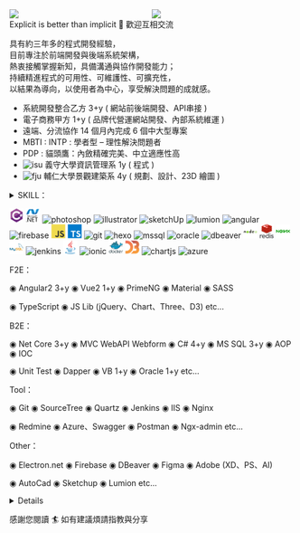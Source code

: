 <a href="#">
 <img align="right" src="https://github-readme-stats.vercel.app/api?username=johch3n611u&layout=compact&theme=highcontrast" width="50%">
</a>
<a href="#">
   <img align="right" src="https://github-readme-streak-stats.herokuapp.com/?user=johch3n611u&theme=highcontrast" width="50%" />
</a>

Explicit is better than implicit 🖖 歡迎互相交流

<!-- 你好，我是劉育誠，<br> -->

具有約三年多的程式開發經驗，<br>
目前專注於前端開發與後端系統架構，<br>
熱衷接觸掌握新知，具備溝通與協作開發能力；<br>
持續精進程式的可用性、可維護性、可擴充性，<br>
以結果為導向，以使用者為中心，享受解決問題的成就感。<br>

* 系統開發整合乙方 3+y ( 網站前後端開發、API串接 )
* 電子商務甲方 1+y ( 品牌代營運網站開發、內部系統維運 )
* 遠端、分流協作 14 個月內完成 6 個中大型專案
* MBTI : INTP : 學者型 – 理性解決問題者
* PDP : 貓頭鷹：內斂精確完美、中立適應性高
* <img src="https://ci.isu.edu.tw/prev/img/ISU_logo4.png" alt="isu" width="15" height="15" /> 義守大學資訊管理系 1y ( 程式 )
* <img src="https://summercourse.fju.edu.tw/statics/img/logo.png" alt="fju" width="15" height="15" /> 輔仁大學景觀建築系 4y ( 規劃、設計、23D 繪圖 )

<details> <summary>SKILL：</summary></details>

<p>
 <!-- 較長碰 -->

<img src="https://raw.githubusercontent.com/devicons/devicon/master/icons/csharp/csharp-original.svg" alt="csharp" width="25" height="25"/>
<img src="https://raw.githubusercontent.com/devicons/devicon/master/icons/dot-net/dot-net-original-wordmark.svg" alt="dotnet" width="25" height="25"/>
<img src="https://upload.wikimedia.org/wikipedia/commons/thumb/a/af/Adobe_Photoshop_CC_icon.svg/1051px-Adobe_Photoshop_CC_icon.svg.png" alt="photoshop" width="25" height="25"/>
<img src="https://upload.wikimedia.org/wikipedia/commons/thumb/f/fb/Adobe_Illustrator_CC_icon.svg/2101px-Adobe_Illustrator_CC_icon.svg.png" alt="illustrator" width="25" height="25"/>
<img src="https://upload.wikimedia.org/wikipedia/commons/9/9c/SketchUp-Logo.png" alt="sketchUp" width="25" height="25"/>
<img src="https://seeklogo.com/images/L/lumion-3d-logo-948AF388BD-seeklogo.com.png" alt="lumion" width="25" height="25"/>
<img src="https://angular.io/assets/images/logos/angular/angular.svg" alt="angular" width="25" height="25"/>
<img src="https://seeklogo.com/images/F/firebase-logo-402F407EE0-seeklogo.com.png" alt="firebase" width="25" height="25"/>
<img src="https://raw.githubusercontent.com/devicons/devicon/master/icons/javascript/javascript-original.svg" alt="javascript" width="25" height="25"/>
<img src="https://raw.githubusercontent.com/devicons/devicon/master/icons/typescript/typescript-original.svg" alt="typescript" width="25" height="25"/>
<img src="https://www.vectorlogo.zone/logos/git-scm/git-scm-icon.svg" alt="git" width="25" height="25"/>
<img src="https://www.vectorlogo.zone/logos/hexoio/hexoio-icon.svg" alt="hexo" width="25" height="25"/>
<img src="https://www.svgrepo.com/show/303229/microsoft-sql-server-logo.svg" alt="mssql" width="25" height="25"/>
<img src="https://upload.wikimedia.org/wikipedia/commons/thumb/c/c3/Oracle_Logo.svg/1200px-Oracle_Logo.svg.png" alt="oracle" width="25" height="20"/>
<img src="https://dbeaver.com/img/dbeaver-head.png" alt="dbeaver" width="25" height="25"/>

<!-- 較少碰 -->

<img src="https://raw.githubusercontent.com/devicons/devicon/master/icons/nodejs/nodejs-original-wordmark.svg" alt="nodejs" width="25" height="25"/>
<img src="https://raw.githubusercontent.com/devicons/devicon/master/icons/redis/redis-original-wordmark.svg" alt="redis" width="25" height="25"/>
<img src="https://raw.githubusercontent.com/devicons/devicon/master/icons/nginx/nginx-original.svg" alt="nginx" width="25" height="25"/>
<img src="https://raw.githubusercontent.com/devicons/devicon/master/icons/mysql/mysql-original-wordmark.svg" alt="mysql" width="25" height="25"/>
<img src="https://www.vectorlogo.zone/logos/jenkins/jenkins-icon.svg" alt="jenkins" width="25" height="25"/>
<img src="https://raw.githubusercontent.com/devicons/devicon/master/icons/java/java-original.svg" alt="java" width="25" height="25"/>
<img src="https://upload.wikimedia.org/wikipedia/commons/d/d1/Ionic_Logo.svg" alt="ionic" width="25" height="25"/>
<img src="https://raw.githubusercontent.com/devicons/devicon/master/icons/docker/docker-original-wordmark.svg" alt="docker" width="25" height="25"/>
<img src="https://raw.githubusercontent.com/devicons/devicon/master/icons/d3js/d3js-original.svg" alt="d3js" width="25" height="25"/>
<img src="https://www.chartjs.org/media/logo-title.svg" alt="chartjs" width="25" height="25"/>
<img src="https://www.vectorlogo.zone/logos/microsoft_azure/microsoft_azure-icon.svg" alt="azure" width="25" height="25"/>

</p>

F2E：

◉ Angular2 3+y     ◉ Vue2 1+y             ◉ PrimeNG     ◉ Material      ◉ SASS

◉ TypeScript       ◉ JS Lib (jQuery、Chart、Three、D3) etc...

B2E：

◉ Net Core 3+y     ◉ MVC WebAPI Webform   ◉ C# 4+y      ◉ MS SQL 3+y    ◉ AOP      ◉ IOC      

◉ Unit Test        ◉ Dapper               ◉ VB 1+y      ◉ Oracle 1+y etc...

Tool：

◉ Git              ◉ SourceTree           ◉ Quartz      ◉ Jenkins       ◉ IIS      ◉ Nginx

◉ Redmine          ◉ Azure、Swagger       ◉ Postman     ◉ Ngx-admin etc...

Other：

◉ Electron.net     ◉ Firebase        ◉ DBeaver     ◉ Figma         ◉ Adobe (XD、PS、AI)

◉ AutoCad          ◉ Sketchup        ◉ Lumion etc...

<details>

<br><br>

## Experience

### ✦ <a href="http://www.shinda.com.tw" target="_blank"> 新達科技 Shinda Tech </a> , Sr. Software Developer , 電腦系統整合服務業 30~100 人 , Jun 2020 ~ Sep 2022

公司為系統開發、整合之乙方公司，專案多為上游公司發包之上市櫃客製化需求軟體，公司定期舉辦研討會由同仁分享技術與經驗，小組內協同其餘工程、設計師、專案經理，配合看板管理，敏捷 Scrum 專案開發、CICD 維護管理，轉換原因 : 職涯規劃。

<details>

#### 日常開發與維護

> 1.**在職期間經歷 7 輪上市櫃公司專案，開發維護 12 個中大型專案** </br>
> 2.**根據專案 SRS / Spec，由組長與組員討論 SA SD 與選型 ( 框架 / 工具庫 ) 於開發階段 WBS 指派任務完成** </br>
> 3.**協同小組四人從 SRS、Use case 檢討、測試需求、教育訓練等工作** </br>
> 4.**團隊利用 G-Meet 與其餘 G-雲應用程式遠端協作、看板管理指派任務、Git Sourcetree 版本控制** </br>
> 5.**工程師團隊從前端、後端至資料庫與架站、排程皆有參與並依照 SRS / Spec 與各種工作流程檢討並改進** </br>
> 6.**依照 Redmine / SharePoint Issue 與客戶溝通並完成開發與維護** </br>
> 7.**公司 ( 小組 / 兩禮拜 ) 分享站立研討會內容如連結 [Seminar.md](https://github.com/johch3n611u/johch3n611u/blob/main/Work/Cinda/Seminar.md) 負責過 IOC/DI、Unit Test 研討** </br>
> 8.**遠端、分流協作 14 個月完成 6 個中大型專案** </br>

#### 工作技能

> ** Angular2 / ASP.NET / MVC / WebForm / WebAPI / NET Core / Vue.js / C# / SPA / CSR / MPA / SSR etc ...**

> * [遠端經驗]
>   * 疫情關係 WFH 遠端協作 `2021/03 - 2022/03`、分流協作 `2022/04 - 2022/06`
>   * 在同步與非同步遠端的狀況下完成專案
>   * 整合不同工具 SOP 與同事協作 Google ( Meet / Sheet / Docs ...)、Citrix、Sourcetree、Redmine
>   * 遠端、分流協作 14 個月完成 6 個中大型專案

<details>
<summary>[2020/06 - 2022/04] <a href="https://www.mxic.com.tw/zh-tw/Pages/default.aspx">旺宏電子公司</a> 入口平台與各流程管理平台 e.g. 帳號、軟體、設備管理</summary>

* 【EIP 串接 SAM、PAM、NAM 與其餘平台】
  * 開發/維護 .NET WebAPI ( C# / Autofac / AutoMap / Dapper / 單元整合測試 ) / AG ( i18n / PrimeNG )
  * 面對同時4000人的高併發使用的系統，透過資料庫、執行緒鎖、訊息佇列、非同步的方式，提高響應速度
  * 多種不同 ( 類型、流程、職級、海內外 ) 表單以簡單工廠模式搭配 ( 多型、泛型、介面、繼承、反射、映射 )，結合 IOC、DI 使攏長程式碼減少、方便維護與理解複雜商業邏輯
  * 串接整合不同系同如 AD、自動化、BAT、排成器、NAC、BPM、SAM
  * 根據 SRS 規格書提供 spec. 應用並配合 DEV、UAT、QAS、PRD 開發階段進行開發與測試、文件 UTR SITR SAD SDD 技術移轉文件 撰寫

</details>

<details>
<summary>[2021/10 - 2022/10] <a href="https://www.jean.com.tw/tw/default">新美齊不動產公司</a> 前後端分離前台 & CMS/CRM 後台</summary>

* 【EIP 官網 & 後台 CMS】 ( 維護 Webform ) `2021/10 - 2021/11`
  * 在沒有良好的版控舊程式碼下，維護 Webform、jQuery、私有元件庫，並轉為 Git 版控
* 【房仲官網 & 後台 CMS】 ( 開發/維護 AG + .NET CORE API ) `2021/10 - 2022/10`
  * 利用 Ngx-admin 架構開發後台房源上架 CMS、CRM 系統
  * 後台拖移式排序上架介面優化使用者 UX
  * 串接 GoogleMapApi 整合房源資料用於大數據分析
  * 爬取內政部實價登錄資料用於大數據分析、並將資料視覺化、流程排程化
* 【銷售 CRM 前台】 ( 維護 AG Ngx-admin + .NET CORE API ) `2021/10 - 2022/10`
  * 維護手機 APP RWD 版面與後台之介接，與銷售報表後台視覺化

</details>

<details>
<summary>[2021/04 - 2022/09] <a href="https://www.pxmart.com.tw/#/index">全聯連鎖超市</a> Web View APP & CMS 後台</summary>

* 【PxPay Web View & APP 管理後台】 ( 開發/維護 AG Ngx-admin + .NET CORE API ) `2021/04 - 2022/09`
  * 協同網頁設計將 WebView 整合至 APP
  * 拖移印花集點功能開發
  * 利用 Ngx-admin 架構開發後台 CMS、CRM 系統
  * 後端考量效能與資安限制使用 Dapper 搭配 EF 串接資料庫

</details>

<details>
<summary>[2021/05 - 2021/10] <a href="https://www.raw.com.tw/">赫士盟餐飲集團 </a> 前後端分離前台 & CMS 後台</summary>

* 維護 【Webform 前台官網 / 後台 CMS】 `2021/05 - 2021/10`
  * RAW 第一版 Webform 系統功能維護
* 重構 【Webform => ( 開發/維護 AG Universal SSR + AG Ngx-admin + .NET CORE API ) 前台官網 / 後台 CMS】 `2021/05 - 2021/10`
  * RAW 改為前後端分離，考量 SEO 以 AG Universal 為前台，搭配 AG Ngx-admin 後台，重構 CMS

</details>

<details>
<summary>[2022/03 - 2022/10] <a href="https://www.yuantabank.com.tw/bank/">元大銀行</a> Web View APP & CMS 後台</summary>

* 【串接投信平台整合原生 APP / WebView】 `2021/06 - 2021/12`
  * 製作 APP 內新手村模組，整合 WebView 與 APP
* 【APP 模組管理後台 ( 開發/維護 AG + .NET CORE API ) 網關 Gateway 跳板】 `2022/03 - 2022/10`
  * 架構內網網關後串接元大提供之投信 API

</details>

<details>
<summary>[2022/04 - 2022/10] <a href="https://www.hnamc.com.tw/">華南金資產</a> CMS/CRM 前後端分離 AG + Net Core API</summary>

* 【房屋官網】 ( 開發/維護 AG + .NET CORE API ) `2022/04 - 2022/10`
  * 重構現有平台建立 BPM + CMS 系統 ( 功能類似新美齊仲介 )
* 【戰情室平台】 ( 開發/維護 Vue + .NET CORE API ) `2022/07 - 2022/09`
  * 重構現有平台整合上述後台，架構雙前台一後台的系統
 
</details>

<details>
<summary>[2021/02 - 2021/12] <a href="#">CDP / BI 產品</a> 前後端分離 AG + Net Core API</summary>

* 前期開發 【CDP 串接 BI ( AG Ngx-admin + FineReport + Nginx )】`2021/02 - 2021/12`
  * 研究 FineReport 初階專案如何利用 Nginx 反向代理，以使用 FineReport 其餘功能

</details>

</details>

<br>

### ✦ <a href="https://www.eclife.com.tw/"> 良興購物網 Liang Shing EcLife </a> , Jr. Web Developer , 電腦系統整合服務業 100~500 人 , Jul 2019 ~ Feb 2020

公司為品牌代操兼物流，同時也有自有品牌之乙方公司，擔任網站工程師職位，協同四位夥伴工程師，共同開發與維護多個電子商務平台，品牌前台形象建立與後台 CMS 等相關功能、後台 ERP、SCM、CRM、Workflow 等相關功能，每日專案開發、維護管理、新技術重構，團隊合作使用 Scrum、OKR、KPI、TRELLO 任務管理、Git / SVN 版本控制，轉換原因 : 職涯規劃。

<details>

#### 日常開發與維護

> 1. **在職期間開發維護幾十個以上的站頁、系統資料庫，幾十支以上的 SQL Server Agent、Winform、Jenkins 排程，十幾個雲與本地 Server** </br>
> 2. **專案較複雜的頁面由設計部門完成頁面切版、 Banner 、 EDM 等 UI，** </br>
> 3. **協同數據發展部與需求單位與工程師討論 UX 並完成。** </br>
> 4. **團隊利用 Scrum、OKR、KPI、TRELLO 任務管理、Git / SVN 版本控制。** </br>
> 5. **工程師團隊工作橫以品牌切割從前端、後端至資料庫與架站、排程。** </br>
> 6. **縱為各品牌之間維護需求或功能新增相互支援。** </br>

#### 工作技能

> **C# / VB / MPA / SSR / ASP.NET 4.7 / MVC 5 / WebForm / WebAPI / Winform / NET Core 2.1 / Razor / SPA / CSR / HTML5 / Vue.js etc ...**

#### 達成目標

> * [兩個禮拜內] 從只會 C# 與較熟悉 .Net MVC ，到熟悉前端 EasyUI 函式庫、後端 .net Webform 框架、 VB 語言。所架構之前台後台系統。
>
> * [第三個禮拜至離開前] 協助 CRM 平台專案架構，前端 @Razor 、後端 .net MVC 、 MSSQL 、 IIS 等相關網管協定之架設與程式撰寫、 WebAPI 串接。
>
> * [第二個月末至第四個月末] 從不會 Winform 到獨立處理購物中心上架 API 程式，包含十三隻 API 功能，加密與後台 ERP 系統串接。

#### 工作項目 [專案開發]

<details>
 <summary><a href="https://www.eclife.com.tw/">良興電商官網</a> MPA SSR CRM 平台 部分專案</summary>

* 使用技術 : C# / .NET MVC 5 / SendGrid / Tableau / Power BI / Analytics.js / Embed.js / Chart.js / Google Chat API / Datatables.js / Sourcetree...
  * 需求: 根據數據分析部需求提供應用。
    * [實作包含]
    * `會員 RFM 歸戶 ( B2B 、 B2C ...) 流程優化`
    * `分類會員 EDM 寄送等相關行銷自動化`
    * `Datatables 商品 & 會員標籤系統`
    * `DB 同步、資料清洗、欄位設計、排程預存整理、資料庫備份`
    * `IIS 架設 DB 建置 Tableau Token 設定`
    * `報表圖形化與產出`
    * `串接 SendGrid 電子報系統`
    * `嵌入 Power BI、Tableau、Google Analytics API 報表顯示與應用`
    * `架設 Tableau Server`
    * `串接 Tableau API 並嵌入應用`

![](https://github.com/johch3n611u/johch3n611u/blob/main/Work/Lansin/Images/1.gif)

</details>

<details>
<summary><a href="https://www.eclife.com.tw/">良興電商</a>( 雅虎 & Momo SCM ) API 串接 MPA SSR 後台 SCM 管理系統 專案</summary>

* 使用技術 : .NET / Restful API / EasyUi.js / MSSQL / 加密解密編碼 / Winform ...
  * 需求: 在技術文件不齊全的狀況下，與雅虎業務溝通，加密編碼解密串 API ，將電商商品結構資料抓取，比對公司本身商品結構資料，上架精技商品資料，約 13 支 API 與後台介面 CRUD ，排程系統...
    * [實作包含]
    * `Momo & Yahoo API 文件新舊比對`
    * `與 Momo & Yahoo 業務溝通在無法解決問題情況下找其他方案`
    * `Java 元件 / 程式碼解意轉為 .NET`
    * `架設 Java 程式碼環境 Eclipse / 元件建置，擷取正確加密代碼`
    * `Header AES CBC PKCS5Padding / hmacsha512 加密`
    * `Header base64 / UTF_8 / Hex 轉碼`
    * `CookieCollection Stream Request Response 應用`
    * `取商品結構串接 API`
    * `反序列化 JsonObject 轉存 SQL ，約 41 種類 8 百多項目，結構化標籤約 15 萬筆`
    * `後台 ERP 平台，結構畫類別、屬性選單， EasyUi.js 、MSSQL 應用`
    * `Winform 、Web API 排程串接商品類別序列化提報上架 API`
    * `協同同事取 Token 將影音圖片 Stream 提報雅虎 Amazon S3 上傳檔案`

![](https://github.com/johch3n611u/johch3n611u/blob/main/Work/Lansin/Images/2.gif)

</details>

<details>
<summary><a href="https://www.eclife.com.tw/">良興</a> 系統發展部 需求單電子化 專案</summary>

* 使用技術 : Webform 架構改良之 EasyUi + API 、 Chart.js 、 AJAX 、JQ
  * 需求: 量化質化系統發展部工作內容，合理安排工作順序、時程管控。
    * [實作包含]
    * `UML 需求單流程架構討論`
    * `MSSQL 資料庫與欄位建置`
    * `EasyUI 清單建置 CRUD`
    * `圖表 Chart.js 建置`

![](https://github.com/johch3n611u/johch3n611u/blob/main/Work/Lansin/Images/3.gif)

</details>

#### 工作項目 [需求單開發與維護]

* MPA SSR 前台 需求單
  <details><summary><a href="https://tw-store.msi.com/">MSI 電商代操</a> 動態 Menu 首頁</summary>

   * 需求: 根據行銷企劃部需求提供應用。
     * 使用技術 : MPA / SSR /jQ / AJAX / ASP.NET
       * [實作包含]
       * `TSQL 查詢`
       * `AJAX 拋資料`

  ![](https://github.com/johch3n611u/johch3n611u/blob/main/Work/Lansin/Images/5.png)

  </details>
  <details><summary><a href="https://myepson.epson.com.tw/">EPSON 電商代操</a> MPA 前台動態 Megamenu / 後台 banner 上稿 CMS</summary>

   * 需求: 動態 Menu 改版。
     * 使用技術 : MPA /jQ /AJaX / EasyUI / ASP.NET
       * [實作包含]
       * `CISCO VPN串接`
       * `TSQL 查詢`
       * `AJax 拋資料`

  ![](https://github.com/johch3n611u/johch3n611u/blob/main/Work/Lansin/Images/6.gif)

  </details>
  <details><summary><a href="https://www.aimedia.com.tw/">Aimedia 製造商代操商城</a>春聯廣告頁</summary>

   * 需求: 根據行銷企劃部需求提供應用。
     * 使用技術 : jQ DOM / jQ library EasyUI / MPA / AJaX / ASP.NET ...
       * [實作包含]
       * `前台動態頁面`
       * `後台上稿功能`

  ![](https://github.com/johch3n611u/johch3n611u/blob/main/Work/Lansin/Images/7.png)

  </details>
  <details><summary><a href="https://www.sastty.com.tw/">Sastty 美妝電商代操</a> 商品包裝問券頁面、登入送購物金功能</summary>

   * 需求: 根據行銷企劃部需求提供應用。
     * 使用技術 : ASP.NET Page / CSS / Javascript / JQ / TSQL
       * [實作包含]
       * `商品說明書上 QR-Code , 拍了之後連到官網問券`
       * `會員登錄`
       * `填寫問券`
       * `送出問券，送購物金`
       * `手機板頁面`
       * `version 2 。 階層權限 Css 樣式覆蓋、 RWD 手機板畫面`

  ![](https://github.com/johch3n611u/johch3n611u/blob/main/Work/Lansin/Images/4.gif)

  </details>
  <details><summary><a href="https://www.sastty.com.tw/">Sastty 美妝電商代操</a> 抽獎活動登入頁面</summary>

   * 需求: 基本資料填寫，驗證後存庫。
     * 使用技術 : jQ / Js / Webforms
       * [實作包含]
       * `抽獎頁面驗證登入 Session`
       * `前端頁面套版`
       * `資料傳遞至後端處頁面`
       * `資料驗證`
       * `回傳錯誤訊息`
       * `回傳成功訊息並導入明細抽獎列表頁面`
       * `登入抽獎頁面表單`
       * `後端驗證是否重複序號`
       * `有重複錯誤提示`
       * `無重複存入資料庫並轉回抽獎列表頁面`

  ![](https://github.com/johch3n611u/johch3n611u/blob/main/Work/Lansin/Images/9.gif)

  </details>
  <details><summary><a href="https://www.lab101.asia/">Lab101 美妝代操商城</a> 文章頁面</summary>

   * 需求: 新增行銷露出頁面。
     * 使用技術 : Primary CSS / EasyUI.js / ASP.NET / Youtube API
       * [實作包含]
       * `後台 EasyUI 行銷頁面類別與文章新增`
       * `前台 rewrite 分類參數進入類別頁`
       * `後台資料前台樣式套版顯示`

  ![](https://github.com/johch3n611u/johch3n611u/blob/main/Work/Lansin/Images/8.gif)

  </details>
  <details><summary><a href="https://www.lab101.asia/">Lab101 美妝代操商城</a> 產品頁頁面</summary>

   * 需求: 訊息不明顯，購物車功能常駐頁面。
     * 使用技術 : JQ / Primary CSS
       * [實作包含]
       * `後台 EasyUI 行銷頁面類別與文章新增`
       * `前台 rewrite 分類參數進入類別頁`
       * `後台資料前台樣式套版顯示`

  ![](https://github.com/johch3n611u/johch3n611u/blob/main/Work/Lansin/Images/8.gif)

  </details>
  <details><summary><a href="https://www.lab101.asia/">Lab101 美妝代操商城</a> 金流購物車付款頁面</summary>

   * 需求: 選擇宅配時顯示地址表單，選擇超商付款時顯示超商 API 串接內容。並將資料傳回資料庫。
     * 使用技術 : JQ / webforms
       * [實作包含]
       * `Webforms Repeater`
       * `webforms contentPlaceHolder`
       * `並在多個頁面內容實作 jQ 、 js 互動效果`
       * `資料驗證`
       * `回傳錯誤訊息`
       * `回傳成功訊息並導入資料庫與跳轉頁面`
       * `物流 API 串接`

  ![](https://github.com/johch3n611u/johch3n611u/blob/main/Work/Lansin/Images/8.gif)

  </details>

* ERP CMS EasyUI.js AJAX 後台 需求單
  <details><summary><a href="https://www.sastty.com.tw/">Sastty 美妝電商代操</a> 後台抽獎功能清單轉存功能</summary>

  * 需求: 後台顯示前台抽獎頁面登入之內容，並有按鈕可以將清單轉出 Excel 。
     * 使用技術 : EasyUI.js
       * [實作包含]
       * `EasyUI 階層設定`
       * `EasyUI 基本顯示`
       * `EasyUI 分頁`
       * `EasyUI 日期查詢顯示`
       * `EasyUI 匯出清單 Excel`

  </details>
  <details><summary><a href="https://www.sastty.com.tw/">Sastty 美妝電商代操</a> 後台 banner 上稿系統</summary>

  * 需求: 後台顯示前台抽獎頁面登入之內容，並有按鈕可以將清單轉出 Excel 。
     * 使用技術 : MPA /jQ /AJaX / EasyUI.js / ASP.NET
       * [實作包含]
       * `EasyUI 、 Webforms API 混和架構維護`
       * `CISCO VPN 串接`
       * `TSQL 查詢`
       * `AJAX 拋資料`

  </details>
  <details><summary><a href=""></a><a href="https://www.eclife.com.tw/">良興</a> 後台會員權限、預存排程管理、報表統計匯出功能、業務綁定報表功</summary>

  * 需求: 購物車未結帳資料建置，用以數據發展部測試弱 AI 廣告投放演算與行銷部 KPI 報表統計。
     * 使用技術 : TSQL / C# / .NET / EasyUI.js
       * [實作包含]
       * `EasyUI 、 Webforms API 混和架構維護`
       * `KPI 指標研擬`
       * `TSQL 操作`
       * `預存與 Jenkins 管理`
       * `轉 Excel 報表`

  </details>

* Winform 需求單
  <details><summary><a href="https://ec.elifemall.com.tw/">全國電子電商代操</a> FTP API 串接 排程載入資料庫</summary>

  * 需求: 串接 API 載入 FTP 檔案，轉存資料庫，並設定自動排程。
     * 使用技術 : Winform
       * [實作包含]
       * `Windowsform 排版`
       * `Windowsform 後台程式撰寫`
       * `串接 API 資轉存資料庫並顯示`
       * `時間處理函式導入排程`
       * `ShowDoc php Markdown 文件歸檔`

  </details>

</details>

<br>

### ✦ <a href="http://www.shinda.com.tw" target="_blank"> 杭州薌富規劃有限公司 </a> , Internship , 景觀設計業 1~30 人 , Jun 2016 ~ Sep 2016

1. 負責設計、總務、監工、業務工作
2. 前往杭州蓮花鎮施工現場進行，分析、規劃、設計、監工，
3. 在職期間至杭州義烏辦公室協助室內設計、規劃、施工，
4. 在職期間至支援山東東營市協助業務洽談案件。

### ✦ <a href="http://www.shinda.com.tw" target="_blank"> 達觀規劃設計有限公司 </a> , Internship , 景觀設計業 1~30 人 , May 2015 ~ Sep 2015

1. 負責設計、總務工作
2. 前往杭州蓮花鎮施工現場進行，分析、規劃、設計、監工，
3. 在職期間至杭州義烏辦公室協助室內設計、規劃、施工，
4. 在職期間至支援山東東營市協助業務洽談案件。

<br><br><br>

## Side Project

<details><summary><a href="https://github.com/L1uXO330B7/CashFlowProject">錢董財商遊戲</a> SignalR Core 系統架構、前後台腳本產生器開發</summary>

   * 需求: WebSocket 多人即時遊戲
     * 使用技術 : Angular2 14 / Scss / SignalR Core / Net Core ( Net 6 ) / Swagger ( Web API ) / JWT / Layered Architecture / EF Core
       * [實作包含]
       * `MiniProfiler Pipeline Filter 效能監測與 AOP 全局錯誤處理`
       * `Swagger SQL 語句監測`
       * `前後台腳本產生器開發`
       * `Router / Controllers / Services / Bll / DPL / UnitTests 分層`
       * `Angular2：Components、Pipe、Services、Rxjs`
       * `SignalR Core 搭配 Caching Memory 即時互動`

![](https://github.com/johch3n611u/johch3n611u/blob/main/Work/Lansin/Images/11.gif)

</details>

<details><summary><a href="https://github.com/johch3n611u/Side-Project-Getting-Things-Done">Getting Things Done Tool</a> 個人生產力系統</summary>

   * 需求: 親人需求方便管理階層快速導入的任務管理工具
     * 使用技術 : Vue3 / Firebase / OKR
       * [實作包含]
       * `Getting Things Done 流程`
       * `FireBase Auth`
       * `圖庫 imgur 串接`
       * `Rx.js 多人協同合作、編輯`

![](https://github.com/johch3n611u/johch3n611u/blob/main/Work/Lansin/Images/14.gif)

</details>

<details><summary><a href="https://github.com/johch3n611u/Side-Project-Personal-Branding-Image-Web">個人形象網站</a> 前後端分離 AG NetCore  Api 開發、展示大學作品</summary>

   * 需求:
     * 使用技術 : Angular 2+ / .Net Core 2+ / Azure
       * [實作包含]
       * `Landing Page 發想與實作`
       * `特色頁如何呈現個人特色`
       * `作品集頁面如何展現作品特色`
       * `Azure 佈署`

![](https://github.com/johch3n611u/Side-Project-Personal-Branding-Image-Web/raw/master/Personal-Branding-Image/Site_Reception/img/3.gif)

</details>

<details><summary><a href="https://github.com/johch3n611u/Side-Project-Fabow/tree/master/Fabow">Fabow 任務分配系統</a> PWA 漸進式網路應用程式、快速導入易於使用</summary>

   * 需求: 親人需求方便管理階層快速導入的任務管理工具
     * 使用技術 : Angular2 / Firebase / PWA / Electron.net
       * [實作包含]
       * `OKR、KPI 流程`
       * `FireBase Auth PWA 應用無需後台`
       * `Firebase Cloud Messaging 推播`
       * `Electron.net 桌面版同個 Firebase`

![](https://github.com/johch3n611u/johch3n611u/blob/main/Work/Lansin/Images/13.gif)

</details>

<details><summary><a href="https://github.com/johch3n611u/Side-Project-Fabow/tree/master/Fabow">SecurityAudit Tool</a> 快速篩選 Excel 工具</summary>

   * 需求: 親人需求快速篩選 Excel 工具
     * 使用技術 : Angular2 / Datatables.js / Google Sheet API
       * [實作包含]
       * `串接 Google Sheet API`
       * `Electron.net 桌面版`
       * `取 JSON 動態 key 裡面的資料 Object[KeyName]`

![](https://github.com/johch3n611u/Side-Project-GoogleSheets-to-WebDatabase/raw/main/final.png)

</details>

<br><br>

## Education

### ✦ <a href="https://www.taiwanjobs.gov.tw/internet/index/index.aspx"> 職業訓練局 </a> , 移動商務系統設計與開發課程 , Jun 2019 ~ Jul 2019

[詳細內容請點擊觀看](https://github.com/johch3n611u/johch3n611u/tree/main/Work/%E8%81%B7%E8%A8%93%E5%B1%80)

此課程為期900小時全日制訓練，主要內容為「Web資訊系統平台開發」及「行動裝置APP開發」兩大領域，<br>
涵蓋「網站系統開發」、「資料庫設計與開發」、「行動裝置APP開發」、「系統分析與設計」，<br>
除了開發「行動商務系統平台」所需的各項技能外，還有完整的軟體資訊系統開發過程及方法，<br>
認識軟體產業之工作內容與生態，結訓後具備軟體開發工程師的各項技能。<br>

* <a href="https://github.com/johch3n611u/Side-Project-A-Interactive-app-of-Pet-and-Friend">寵物交友平台 ( 前台寵物交友、後台數據管理 ) 專題實作</a> , Apr ~ Jul 2019
  - Framework - ASP.NET - MVC 5 C# & Server-side Render - Razor & Bootstrap 4 & RWD

<img src="https://github.com/johch3n611u/johch3n611u/blob/main/Work/Lansin/Images/10.gif" width="400" height="270">

### ✦ <a href="https://www.landscape.fju.edu.tw/"> 輔仁大學景觀建築系 </a> , 2015 ~ 2018

[詳細內容請點擊觀看](https://issuu.com/layout1165)

除了設計相關知識和施工技能外，在每一次的專案中培養「發現問題、解決問題」的能力，<br>
學習從調查、分析中發現問題⾄設計、規劃並解決問題，利用 2D、3D 繪圖、多媒體、模型製作呈現設計理念，<br>
並於學期間取得乙級造園施工證照，「積極參與國際競賽，磨練團隊合作與累積個人能力」，<br>
為呈現規劃設計，學期間修習通識課「Web伺服器架設與網頁設計」並找到新的可能性。<br>
轉換原因 : 求學期間，學習領域廣泛，因此成為職涯規劃中可轉換相似職涯環境與類別。<br>

* [造園施⼯⼄、丙級技術⼠] 全國技術士技能檢定 , Summer 2015
* [[河廊組⾦獎、鐵橋組銅獎](https://issuu.com/layout1165/docs/___compressed)] ⾼屏溪左岸時代印記創意競賽 - 國際學⽣競圖 , Jan 2017
* [班級 第⼆名] 饒⽂忠設計成績優異獎 , Summer 2016
* [入圍] 第⼗⼀屆中華⺠國 - 全國景觀設計學⽣競圖 , Dec 2016
* [入圍] 陳⽂成事件紀念廣場 - 創意設計構思競圖 , Jul 2016

<a href="https://www.youtube.com/embed/QOgFSvcloX8">
<img src="https://github.com/johch3n611u/johch3n611u/blob/main/Work/Lansin/Images/12.png" width="400" height="270"/>
</a>

### ✦ <a href="https://www2.isu.edu.tw/2018/homepage_v01.php?dept_mno=652"> 義守大學資訊管理系 </a> , 2013 ~ 2014

在學期間修習資訊方面理論，「計算機概論」、「資料結構」、<br>
「網路概論」、「計算機數學」等專業知識，日後運用助益良多，<br>
轉換原因 : 家庭因素轉學。<br>

---

</details>

</details>

感謝您閱讀 🏄 如有建議煩請指教與分享
